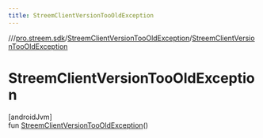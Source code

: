 ```yaml
---
title: StreemClientVersionTooOldException
---
```

//[<root>](../../../index.html)/[pro.streem.sdk](../index.html)/[StreemClientVersionTooOldException](index.html)/[StreemClientVersionTooOldException](-streem-client-version-too-old-exception.html)



# StreemClientVersionTooOldException



[androidJvm]\
fun [StreemClientVersionTooOldException](-streem-client-version-too-old-exception.html)()




